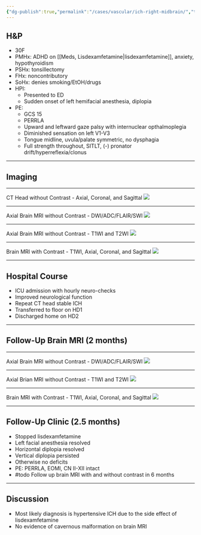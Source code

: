 ```yaml
---
{"dg-publish":true,"permalink":"/cases/vascular/ich-right-midbrain/","tags":["ICH","midbrain"],"created":"2023-05-12T20:23:44.000-07:00","updated":"2023-11-11T11:58:42.453-08:00"}
---
```



## H&P

- 30F
- PMHx: ADHD on [[Meds, Lisdexamfetamine\|lisdexamfetamine]], anxiety, hypothyroidism
- PSHx: tonsillectomy
- FHx: noncontributory
- SoHx: denies smoking/EtOH/drugs
- HPI: 
	- Presented to ED
	- Sudden onset of left hemifacial anesthesia, diplopia
- PE: 
	- GCS 15
	- PERRLA
	- Upward and leftward gaze palsy with internuclear opthalmoplegia
	- Diminished sensation on left V1-V3
	- Tongue midline, uvula/palate symmetric, no dysphagia
	- Full strength throughout, SITLT, (-) pronator drift/hyperreflexia/clonus

---

## Imaging

---

CT Head without Contrast - Axial, Coronal, and Sagittal
![](https://i.imgur.com/0VpGoXO.png)

---

Axial Brain MRI without Contrast - DWI/ADC/FLAIR/SWI
![](https://i.imgur.com/pTkOeir.png)

---

Axial Brain MRI without Contrast - T1WI and T2WI
![](https://i.imgur.com/ukrACl2.png)

---

Brain MRI with Contrast - T1WI, Axial, Coronal, and Sagittal
![](https://i.imgur.com/oGVMImT.png)

---

## Hospital Course

- ICU admission with hourly neuro-checks
- Improved neurological function
- Repeat CT head stable ICH
- Transferred to floor on HD1
- Discharged home on HD2

---

## Follow-Up Brain MRI (2 months)

---

Axial Brain MRI without Contrast - DWI/ADC/FLAIR/SWI
![](https://i.imgur.com/vPxBFLs.png)

---

Axial Brian MRI without Contrast - T1WI and T2WI
![](https://i.imgur.com/fnB74mx.png)

---

Brain MRI with Contrast - T1WI, Axial, Coronal, and Sagittal
![](https://i.imgur.com/GtUthjP.png)

---

## Follow-Up Clinic (2.5 months)

- Stopped lisdexamfetamine
- Left facial anesthesia resolved
- Horizontal diplopia resolved
- Vertical diplopia persisted
- Otherwise no deficits
- PE: PERRLA, EOMI, CN II-XII intact
-  #todo Follow up brain MRI with and without contrast in 6 months

---

## Discussion

- Most likely diagnosis is hypertensive ICH due to the side effect of lisdexamfetamine
- No evidence of cavernous malformation on brain MRI
